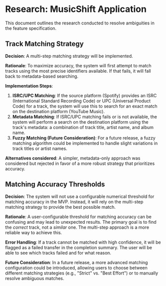 # Research: MusicShift Application

This document outlines the research conducted to resolve ambiguities in the feature specification.

## Track Matching Strategy

**Decision**: A multi-step matching strategy will be implemented.

**Rationale**: To maximize accuracy, the system will first attempt to match tracks using the most precise identifiers available. If that fails, it will fall back to metadata-based searching.

**Implementation Steps**:
1.  **ISRC/UPC Matching**: If the source platform (Spotify) provides an ISRC (International Standard Recording Code) or UPC (Universal Product Code) for a track, the system will use this to search for an exact match on the destination platform (YouTube Music).
2.  **Metadata Matching**: If ISRC/UPC matching fails or is not available, the system will perform a search on the destination platform using the track's metadata: a combination of track title, artist name, and album name.
3.  **Fuzzy Matching (Future Consideration)**: For a future release, a fuzzy matching algorithm could be implemented to handle slight variations in track titles or artist names.

**Alternatives considered**: A simpler, metadata-only approach was considered but rejected in favor of a more robust strategy that prioritizes accuracy.

## Matching Accuracy Thresholds

**Decision**: The system will not use a configurable numerical threshold for matching accuracy in the MVP. Instead, it will rely on the multi-step matching strategy to provide the best possible match.

**Rationale**: A user-configurable threshold for matching accuracy can be confusing and may lead to unexpected results. The primary goal is to find the *correct* track, not a *similar* one. The multi-step approach is a more reliable way to achieve this.

**Error Handling**: If a track cannot be matched with high confidence, it will be flagged as a failed transfer in the completion summary. The user will be able to see which tracks failed and for what reason.

**Future Consideration**: In a future release, a more advanced matching configuration could be introduced, allowing users to choose between different matching strategies (e.g., "Strict" vs. "Best Effort") or to manually resolve ambiguous matches.
